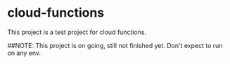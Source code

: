 # cloud-functions
This project is a test project for cloud functions.

##NOTE: This project is on going, still not finished yet. Don't expect to run on any env.
